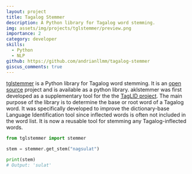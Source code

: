 ```yaml
---
layout: project
title: Tagalog Stemmer
description: A Python library for Tagalog word stemming.
img: assets/img/projects/tglstemmer/preview.png
importance: 2
category: developer
skills:
  - Python
  - NLP
github: https://github.com/andrianllmm/tagalog-stemmer
giscus_comments: true
---
```


[tglstemmer](https://github.com/andrianllmm/tagalog-stemmer) is a Python library for Tagalog word stemming. It is an [open source](https://github.com/andrianllmm/tagalog-stemmer) project and is available as a python library. aklstemmer was first developed as a supplementary tool for the the [TagLID project](/projects/taglid). The main purpose of the library is to determine the base or root word of a Tagalog word. It was specifically developed to improve the dictionary-base Language Identification tool since inflected words is often not included in the word list. It is now a reusable tool for stemming any Tagalog-inflected words.

```python
from tglstemmer import stemmer

stem = stemmer.get_stem("nagsulat")

print(stem)
# Output: 'sulat'

```